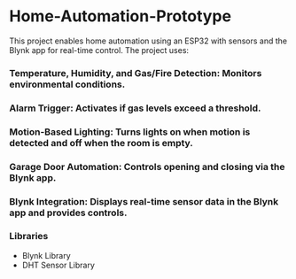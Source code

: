 # Home-Automation-Prototype
This project enables home automation using an ESP32 with sensors and the Blynk app for real-time control. The project uses: 

### Temperature, Humidity, and Gas/Fire Detection: Monitors environmental conditions.


### Alarm Trigger: Activates if gas levels exceed a threshold.


### Motion-Based Lighting: Turns lights on when motion is detected and off when the room is empty.


### Garage Door Automation: Controls opening and closing via the Blynk app.


### Blynk Integration: Displays real-time sensor data in the Blynk app and provides controls.


### Libraries
- Blynk Library
- DHT Sensor Library
